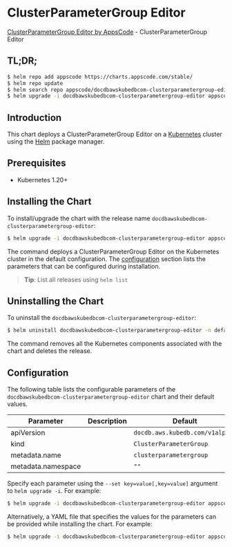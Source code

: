 # ClusterParameterGroup Editor

[ClusterParameterGroup Editor by AppsCode](https://appscode.com) - ClusterParameterGroup Editor

## TL;DR;

```bash
$ helm repo add appscode https://charts.appscode.com/stable/
$ helm repo update
$ helm search repo appscode/docdbawskubedbcom-clusterparametergroup-editor --version=v0.14.0
$ helm upgrade -i docdbawskubedbcom-clusterparametergroup-editor appscode/docdbawskubedbcom-clusterparametergroup-editor -n default --create-namespace --version=v0.14.0
```

## Introduction

This chart deploys a ClusterParameterGroup Editor on a [Kubernetes](http://kubernetes.io) cluster using the [Helm](https://helm.sh) package manager.

## Prerequisites

- Kubernetes 1.20+

## Installing the Chart

To install/upgrade the chart with the release name `docdbawskubedbcom-clusterparametergroup-editor`:

```bash
$ helm upgrade -i docdbawskubedbcom-clusterparametergroup-editor appscode/docdbawskubedbcom-clusterparametergroup-editor -n default --create-namespace --version=v0.14.0
```

The command deploys a ClusterParameterGroup Editor on the Kubernetes cluster in the default configuration. The [configuration](#configuration) section lists the parameters that can be configured during installation.

> **Tip**: List all releases using `helm list`

## Uninstalling the Chart

To uninstall the `docdbawskubedbcom-clusterparametergroup-editor`:

```bash
$ helm uninstall docdbawskubedbcom-clusterparametergroup-editor -n default
```

The command removes all the Kubernetes components associated with the chart and deletes the release.

## Configuration

The following table lists the configurable parameters of the `docdbawskubedbcom-clusterparametergroup-editor` chart and their default values.

|     Parameter      | Description |                  Default                   |
|--------------------|-------------|--------------------------------------------|
| apiVersion         |             | <code>docdb.aws.kubedb.com/v1alpha1</code> |
| kind               |             | <code>ClusterParameterGroup</code>         |
| metadata.name      |             | <code>clusterparametergroup</code>         |
| metadata.namespace |             | <code>""</code>                            |


Specify each parameter using the `--set key=value[,key=value]` argument to `helm upgrade -i`. For example:

```bash
$ helm upgrade -i docdbawskubedbcom-clusterparametergroup-editor appscode/docdbawskubedbcom-clusterparametergroup-editor -n default --create-namespace --version=v0.14.0 --set apiVersion=docdb.aws.kubedb.com/v1alpha1
```

Alternatively, a YAML file that specifies the values for the parameters can be provided while
installing the chart. For example:

```bash
$ helm upgrade -i docdbawskubedbcom-clusterparametergroup-editor appscode/docdbawskubedbcom-clusterparametergroup-editor -n default --create-namespace --version=v0.14.0 --values values.yaml
```
